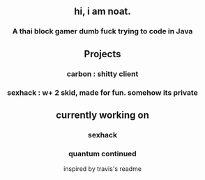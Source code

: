 <div align= center>
  <h2>hi, i am noat.</h2>
  <h3>A thai block gamer dumb fuck trying to code in Java</h3>
  <h2>Projects</h4>
  <h3>carbon : shitty client</h3>
  <h3>sexhack : w+ 2 skid, made for fun. somehow its private</h3>
  <h2>currently working on</h2>
  <h3>sexhack</h3>
  <h3>quantum continued</h3>
  inspired by travis's readme
